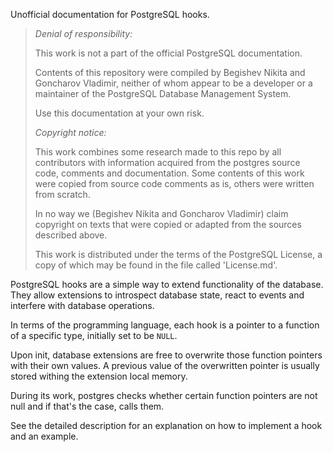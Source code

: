 Unofficial documentation for PostgreSQL hooks.

> *Denial of responsibility:*
> 
> This work is not a part of the official PostgreSQL documentation.
> 
> Contents of this repository were compiled by Begishev Nikita and
> Goncharov Vladimir, neither of whom appear to be a developer or a maintainer
> of the PostgreSQL Database Management System.
>
> Use this documentation at your own risk.
>
> 
> *Copyright notice:*
> 
> This work combines some research made to this repo by all contributors with
> information acquired from the postgres source code, comments and
> documentation. Some contents of this work were copied from source code
> comments as is, others were written from scratch.
> 
> In no way we (Begishev Nikita and Goncharov Vladimir) claim copyright on texts
> that were copied or adapted from the sources described above.
>
> This work is distributed under the terms of the PostgreSQL License, a copy of
> which may be found in the file called 'License.md'.

PostgreSQL hooks are a simple way to extend functionality of the database.
They allow extensions to introspect database state, react to events and
interfere with database operations.

In terms of the programming language, each hook is a pointer to a function
of a specific type, initially set to be `NULL`.

Upon init, database extensions are free to overwrite those function pointers
with their own values. A previous value of the overwritten pointer is usually
stored withing the extension local memory.

During its work, postgres checks whether certain function pointers are not null
and if that's the case, calls them.

See the detailed description for an explanation on how to implement a hook and
an example.
